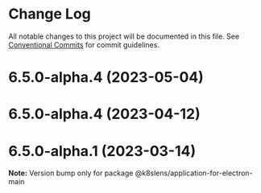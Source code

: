 # Change Log

All notable changes to this project will be documented in this file.
See [Conventional Commits](https://conventionalcommits.org) for commit guidelines.

# 6.5.0-alpha.4 (2023-05-04)



# 6.5.0-alpha.4 (2023-04-12)



# 6.5.0-alpha.1 (2023-03-14)

**Note:** Version bump only for package @k8slens/application-for-electron-main
